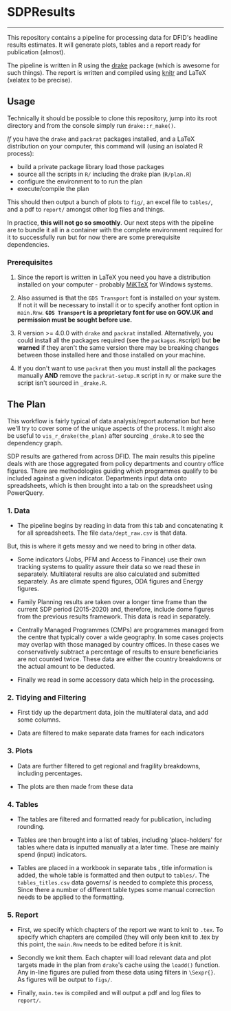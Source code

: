 # SDPResults
***

This repository contains a pipeline for processing data for DFID's headline results estimates. It will generate plots, tables and a report ready for publication (almost).  

The pipeline is written in R using the [drake](https://github.com/ropensci/drake) package (which is awesome for such things). The report is written and compiled using [knitr](https://yihui.org/knitr/) and LaTeX (xelatex to be precise). 

## Usage
Technically it should be possible to clone this repository, jump into its root directory and from the console simply run `drake::r_make()`.

*If* you have the `drake` and `packrat` packages installed, and a LaTeX distribution on your computer, this command will (using an isolated R process):
* build a private package library load those packages  
* source all the scripts in `R/` including the drake plan (`R/plan.R`)  
* configure the environment to to run the plan   
* execute/compile the plan   

This should then output a bunch of plots to `fig/`,  an excel file to `tables/`, and a pdf to `report/` amongst other log files and things.

In practice, **this will not go so smoothly**. Our next steps with the pipeline are to bundle it all in a container with the complete environment required for it to successfully run but for now there are some prerequisite dependencies.

### Prerequisites

1. Since the report is written in LaTeX you need you have a distribution installed on your computer - probably [MiKTeX](https://miktex.org/) for Windows systems.   

2. Also assumed is that the `GDS Transport` font is installed on your system. If not it will be necessary to install it or to specify another font option in `main.Rnw`. **`GDS Transport` is a proprietary font for use on GOV.UK and permission must be sought before use.** 

3. R version >= 4.0.0 with `drake` and `packrat` installed. Alternatively, you could install all the packages required (see the `packages.R`script) but **be warned** if they aren't the same version there may be breaking changes between those installed here and those installed on your machine. 

4. If you don't want to use `packrat` then you must install all the packages manually **AND** remove the `packrat-setup.R` script in `R/` or make sure the script isn't sourced in `_drake.R`. 

## The Plan

This workflow is fairly typical of data analysis/report automation but here we'll try to cover some of the unique aspects of the process. It might also be useful to `vis_r_drake(the_plan)` after sourcing `_drake.R` to see the dependency graph.   

SDP results are gathered from across DFID. The main results this pipeline deals with are those aggregated from policy departments and country office figures. There are methodologies guiding which programmes qualify to be included against a given indicator. Departments input data onto spreadsheets, which is then brought into a tab on the spreadsheet using PowerQuery. 

### 1. Data  
* The pipeline begins by reading in data from this tab and concatenating it for all spreadsheets. The file `data/dept_raw.csv` is that data.    

But, this is where it gets messy and we need to bring in other data.  

* Some indicators (Jobs, PFM and Access to Finance) use their own tracking systems to quality assure their data so we read these in separately. Multilateral results are also calculated and submitted separately. As are climate spend figures, ODA figures and Energy figures.    

* Family Planning results are taken over a longer time frame than the current SDP period (2015-2020) and, therefore, include dome figures from the previous results framework. This data is read in separately.      

* Centrally Managed Programmes (CMPs) are programmes managed from the centre that typically cover a wide geography. In some cases projects may overlap with those managed by country offices. In these cases we conservatively subtract a percentage of results to ensure beneficiaries are not counted twice. These data are either the country breakdowns or the actual amount to be deducted. 

* Finally we read in some accessory data which help in the processing.

### 2. Tidying and Filtering
* First tidy up the department data, join the multilateral data, and add some columns.  

* Data are filtered to make separate data frames for each indicators

### 3. Plots
* Data are further filtered to get regional and fragility breakdowns, including percentages.   

* The plots are then made from these data

### 4. Tables   
* The tables are filtered and formatted ready for publication, including rounding.   

* Tables are then brought into a list of tables, including 'place-holders' for tables where data is inputted manually at a later time. These are mainly spend (input) indicators.

* Tables are placed in a workbook in separate tabs , title information is added, the whole table is formatted and then output to `tables/`. The `tables_titles.csv` data governs/ is needed to complete this process, Since there a number of different table types some manual correction needs to be applied to the formatting. 

### 5. Report   
* First, we specify which chapters of the report we want to knit to `.tex`. To specify which chapters are compiled (they will only been knit to .tex by this point, the `main.Rnw` needs to be edited before it is knit. 

* Secondly we knit them. Each chapter will load relevant data and plot targets made in the plan from `drake`'s cache using the `loadd()` function. Any in-line figures are pulled from these data using filters in `\Sexpr{}`. As figures will be output to `figs/`.   

* Finally, `main.tex` is compiled and will output a pdf and log files to `report/`. 
